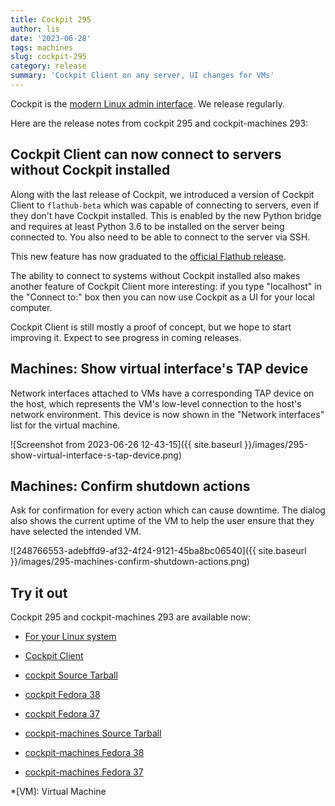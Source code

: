 ```yaml
---
title: Cockpit 295
author: lis
date: '2023-06-28'
tags: machines
slug: cockpit-295
category: release
summary: 'Cockpit Client on any server, UI changes for VMs'
---
```


Cockpit is the [modern Linux admin interface](https://cockpit-project.org/).
We release regularly.

Here are the release notes from cockpit 295 and cockpit-machines 293:

## Cockpit Client can now connect to servers without Cockpit installed

Along with the last release of Cockpit, we introduced a version of Cockpit Client to `flathub-beta` which was capable of connecting to servers, even if they don't have Cockpit installed.  This is enabled by the new Python bridge and requires at least Python 3.6 to be installed on the server being connected to.  You also need to be able to connect to the server via SSH.

This new feature has now graduated to the [official Flathub release](https://flathub.org/apps/org.cockpit_project.CockpitClient).

The ability to connect to systems without Cockpit installed also makes another feature of Cockpit Client more interesting: if you type "localhost" in the "Connect to:" box then you can now use Cockpit as a UI for your local computer.

Cockpit Client is still mostly a proof of concept, but we hope to start improving it.  Expect to see progress in coming releases.

## Machines: Show virtual interface's TAP device

Network interfaces attached to VMs have a corresponding TAP device on the host, which represents the VM's low-level connection to the host's network environment.  This device is now shown in the "Network interfaces" list for the virtual machine.

![Screenshot from 2023-06-26 12-43-15]({{ site.baseurl }}/images/295-show-virtual-interface-s-tap-device.png)

## Machines: Confirm shutdown actions

Ask for confirmation for every action which can cause downtime.  The dialog also shows the current uptime of the VM to help the user ensure that they have selected the intended VM.

![248766553-adebffd9-af32-4f24-9121-45ba8bc06540]({{ site.baseurl }}/images/295-machines-confirm-shutdown-actions.png)


## Try it out

Cockpit 295 and cockpit-machines 293 are available now:

* [For your Linux system](https://cockpit-project.org/running.html)
* [Cockpit Client](https://flathub.org/apps/details/org.cockpit_project.CockpitClient)

* [cockpit Source Tarball](https://github.com/cockpit-project/cockpit-machines/releases/tag/295)
* [cockpit Fedora 38](https://bodhi.fedoraproject.org/updates/FEDORA-2023-86e1c89fff)
* [cockpit Fedora 37](https://bodhi.fedoraproject.org/updates/FEDORA-2023-71a683d759)

* [cockpit-machines Source Tarball](https://github.com/cockpit-project/cockpit/releases/tag/293)
* [cockpit-machines Fedora 38](https://bodhi.fedoraproject.org/updates/FEDORA-2023-321097a133)
* [cockpit-machines Fedora 37](https://bodhi.fedoraproject.org/updates/FEDORA-2023-c522f0ce3b)

*[VM]: Virtual Machine
